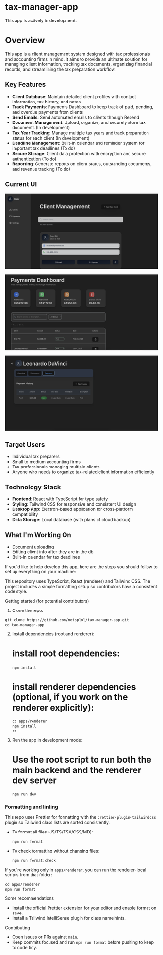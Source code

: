 # tax-manager-app
This app is actively in development.

# Overview
This app is a client management system designed with tax professionals and accounting firms in mind. It aims to provide an ultimate solution for managing client information, tracking tax documents, organizing financial records, and streamlining the tax preparation workflow.

## Key Features
- **Client Database**: Maintain detailed client profiles with contact information, tax history, and notes
- **Track Payments**: Payments Dashboard to keep track of paid, pending, and overdue payments from clients
- **Send Emails**: Send automated emails to clients through Resend
- **Document Management**: Upload, organize, and securely store tax documents (In development)
- **Tax Year Tracking**: Manage multiple tax years and track preparation status for each client (In development)
- **Deadline Management**: Built-in calendar and reminder system for important tax deadlines (To do)
- **Secure Storage**: Client data protection with encryption and secure authentication (To do)
- **Reporting**: Generate reports on client status, outstanding documents, and revenue tracking (To do)


## Current UI
![App screenshot](./docs/images/tax-app-screen1)

![App screenshot](./docs/images/tax-app-screen2)

![App screenshot](./docs/images/tax-app-screen3)


## Target Users
- Individual tax preparers
- Small to medium accounting firms
- Tax professionals managing multiple clients
- Anyone who needs to organize tax-related client information efficiently

## Technology Stack
- **Frontend**: React with TypeScript for type safety
- **Styling**: Tailwind CSS for responsive and consistent UI design
- **Desktop App**: Electron-based application for cross-platform compatibility
- **Data Storage**: Local database (with plans of cloud backup)

## What I'm Working On
- Document uploading
- Editing client info after they are in the db
- Built-in calendar for tax deadlines

If you'd like to help develop this app, here are the steps you should follow to set up everything on your machine:

This repository uses TypeScript, React (renderer) and Tailwind CSS. The project includes a simple formatting setup so contributors have a consistent code style.

Getting started (for potential contributors)

1. Clone the repo:
```
git clone https://github.com/notsplol/tax-manager-app.git
cd tax-manager-app
```
2. Install dependencies (root and renderer):

   # install root dependencies:

   `npm install`

   # install renderer dependencies (optional, if you work on the renderer explicitly):
   ```
   cd apps/renderer
   npm install
   cd -
   ```
3. Run the app in development mode:

   # Use the root script to run both the main backend and the renderer dev server

    `npm run dev`




### Formatting and linting

This repo uses Prettier for formatting with the `prettier-plugin-tailwindcss` plugin so Tailwind class lists are sorted consistently.

- To format all files (JS/TS/TSX/CSS/MD):

    `npm run format`

- To check formatting without changing files:

    `npm run format:check`

If you're working only in `apps/renderer`, you can run the renderer-local scripts from that folder:

    cd apps/renderer
    npm run format

Some recommendations

- Install the official Prettier extension for your editor and enable format on save.
- Install a Tailwind IntelliSense plugin for class name hints.

Contributing

- Open issues or PRs against `main`.
- Keep commits focused and run `npm run format` before pushing to keep to code tidy.